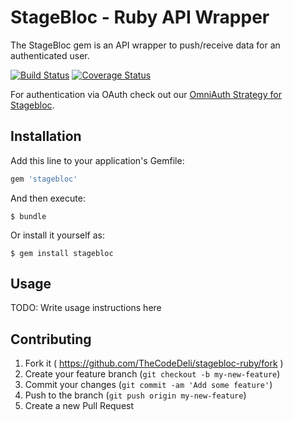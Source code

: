 # StageBloc - Ruby API Wrapper

The StageBloc gem is an API wrapper to push/receive data for an
authenticated user.

[![Build Status](https://travis-ci.org/TheCodeDeli/stagebloc-ruby.svg?branch=master)](https://travis-ci.org/TheCodeDeli/stagebloc-ruby) [![Coverage Status](https://img.shields.io/coveralls/TheCodeDeli/stagebloc-ruby.svg)](https://coveralls.io/r/TheCodeDeli/stagebloc-ruby?branch=master)

For authentication via OAuth check out our [OmniAuth Strategy for
Stagebloc][omniauth-stagebloc].

## Installation

Add this line to your application's Gemfile:

```ruby
gem 'stagebloc'
```

And then execute:

    $ bundle

Or install it yourself as:

    $ gem install stagebloc

## Usage

TODO: Write usage instructions here

## Contributing

1. Fork it ( https://github.com/TheCodeDeli/stagebloc-ruby/fork )
2. Create your feature branch (`git checkout -b my-new-feature`)
3. Commit your changes (`git commit -am 'Add some feature'`)
4. Push to the branch (`git push origin my-new-feature`)
5. Create a new Pull Request

[omniauth-stagebloc]: https://github.com/TheCodeDeli/omniauth-stagebloc
